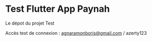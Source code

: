 # Test Flutter App Paynah

Le dépot du projet Test

Accès test de connexion : agnaramonboris@gmail.com / azerty123
